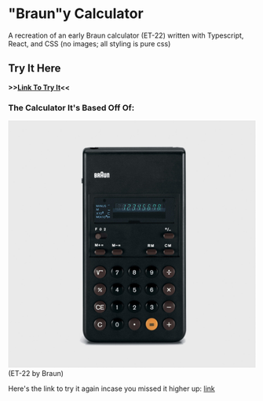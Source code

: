 # "Braun"y Calculator
A recreation of an early Braun calculator (ET-22) written with Typescript, React, and CSS (no images; all styling is pure css)



## Try It Here
**\>\>[Link To Try It](https://sixchar.github.io/brauny-calculator/)<<**



### The Calculator It's Based Off Of:

![Braun ET-22](https://github.com/sixChar/brauny-calculator/blob/master/figures/braun-et22.jpg)
(ET-22 by Braun)

Here's the link to try it again incase you missed it higher up: [link](https://sixchar.github.io/brauny-calculator/)
